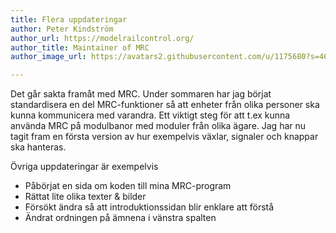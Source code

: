 ```yaml
---
title: Flera uppdateringar
author: Peter Kindström
author_url: https://modelrailcontrol.org/
author_title: Maintainer of MRC
author_image_url: https://avatars2.githubusercontent.com/u/1175680?s=460&v=4

---
```

Det går sakta framåt med MRC.
Under sommaren har jag börjat standardisera en del MRC-funktioner så att enheter från olika personer ska kunna kommunicera med varandra. Ett viktigt steg för att t.ex kunna använda MRC på modulbanor med moduler från olika ägare. Jag har nu tagit fram en första version av hur exempelvis växlar, signaler och knappar ska hanteras.

Övriga uppdateringar är exempelvis
- Påbörjat en sida om koden till mina MRC-program
- Rättat lite olika texter & bilder
- Försökt ändra så att introduktionssidan blir enklare att förstå
- Ändrat ordningen på ämnena i vänstra spalten
